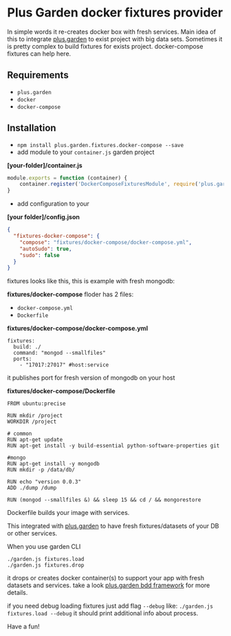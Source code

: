 # Plus Garden docker fixtures provider
In simple words it re-creates docker box with fresh services.
Main idea of this to integrate [plus.garden](https://www.npmjs.com/package/plus.garden) to exist project with big data sets. Sometimes it is pretty complex to build fixtures for exists project. docker-compose fixtures can help here.


## Requirements
- `plus.garden`
- `docker`
- `docker-compose`

## Installation
- `npm install plus.garden.fixtures.docker-compose --save`
- add module to your `container.js` garden project

**[your-folder]/container.js**

```javascript
module.exports = function (container) {
    container.register('DockerComposeFixturesModule', require('plus.garden.fixtures.docker-compose'));
}
```

- add configuration to your

**[your folder]/config.json**
```json
{
  "fixtures-docker-compose": {
    "compose": "fixtures/docker-compose/docker-compose.yml",
    "autoSudo": true,
    "sudo": false
  }
}
```


fixtures looks like this, this is example with fresh mongodb:

**fixtures/docker-compose**
floder has 2 files:
- `docker-compose.yml`
- `Dockerfile`

**fixtures/docker-compose/docker-compose.yml**
```
fixtures:
  build: ./
  command: "mongod --smallfiles"
  ports:
    - "17017:27017" #host:service
```
it publishes port for fresh version of mongodb on your host


**fixtures/docker-compose/Dockerfile**
```
FROM ubuntu:precise

RUN mkdir /project
WORKDIR /project

# common
RUN apt-get update
RUN apt-get install -y build-essential python-software-properties git

#mongo
RUN apt-get install -y mongodb
RUN mkdir -p /data/db/

RUN echo "version 0.0.3"
ADD ./dump /dump

RUN (mongod --smallfiles &) && sleep 15 && cd / && mongorestore
```
Dockerfile builds your image with services.

This integrated with [plus.garden](https://www.npmjs.com/package/plus.garden) to have fresh fixtures/datasets of your DB or other services.

When you use garden CLI
```
./garden.js fixtures.load
./garden.js fixtures.drop
```
it drops or creates docker container(s) to support your app with fresh datasets and services.
take a look [plus.garden bdd framework](https://www.npmjs.com/package/plus.garden) for more details.

if you need debug loading fixtures just add flag `--debug` like:
`./garden.js fixtures.load --debug` it should print additional info about process.

Have a fun!



